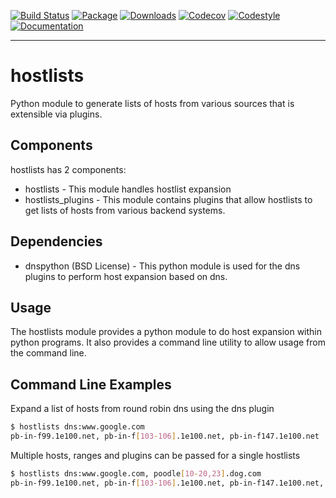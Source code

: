 [![Build Status](https://cd.screwdriver.cd/pipelines/3816/badge?nocache=true)](https://cd.screwdriver.cd/pipelines/3816)
[![Package](https://img.shields.io/badge/package-pypi-blue.svg)](https://pypi.org/project/screwdrivercd/)
[![Downloads](https://img.shields.io/pypi/dm/hostlists.svg)](https://img.shields.io/pypi/dm/hostlists.svg)
[![Codecov](https://codecov.io/gh/yahoo/hostlists/branch/master/graph/badge.svg?nocache=true)](https://codecov.io/gh/yahoo/hostlists)
[![Codestyle](https://img.shields.io/badge/code%20style-pep8-blue.svg)](https://www.python.org/dev/peps/pep-0008/)
[![Documentation](https://img.shields.io/badge/Documentation-latest-blue.svg)](https://yahoo.github.io/hostlists/)

---

# hostlists

Python module to generate lists of hosts from various sources that is extensible
via plugins.


## Components

hostlists has 2 components:

- hostlists - This module handles hostlist expansion
- hostlists_plugins - This module contains plugins that allow hostlists to get lists of hosts from various backend systems.


## Dependencies

- dnspython (BSD License) - This python module is used for the dns plugins to perform host expansion based on dns.


## Usage

The hostlists module provides a python module to do host expansion within python
programs.  It also provides a command line utility to allow usage from the
command line.

## Command Line Examples

Expand a list of hosts from round robin dns using the dns plugin

```bash
$ hostlists dns:www.google.com
pb-in-f99.1e100.net, pb-in-f[103-106].1e100.net, pb-in-f147.1e100.net
```


Multiple hosts, ranges and plugins can be passed for a single hostlists

```bash
$ hostlists dns:www.google.com, poodle[10-20,23].dog.com
pb-in-f99.1e100.net, pb-in-f[103-106].1e100.net, pb-in-f147.1e100.net, poodle[10-20].dog.com, poodle23.dog.com
```
